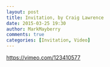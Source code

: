 ```yaml
---
layout: post
title: Invitation, by Craig Lawrence
date: 2015-03-25 19:30
author: MarkMayberry
comments: true
categories: [Invitation, Video]
---
```

https://vimeo.com/123410577

